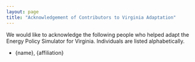 ```yaml
---
layout: page
title: "Acknowledgement of Contributors to Virginia Adaptation"
---
```


We would like to acknowledge the following people who helped adapt the Energy Policy Simulator for Virginia.  Individuals are listed alphabetically.

* {name}, {affiliation}
